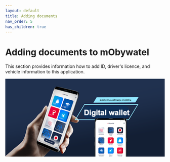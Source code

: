 ```yaml
---
layout: default
title: Adding documents
nav_order: 5
has_children: true
---
```



# Adding documents to mObywatel

This section provides information how to add ID, driver's licence, and vehicle information to this application.


![digital wallet](../assets/images/digitalw.png)